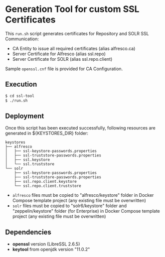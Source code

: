 # Generation Tool for custom SSL Certificates

This `run.sh` script generates certificates for Repository and SOLR SSL Communication:

* CA Entity to issue all required certificates (alias alfresco.ca)
* Server Certificate for Alfresco (alias ssl.repo)
* Server Certificate for SOLR (alias ssl.repo.client)

Sample `openssl.cnf` file is provided for CA Configuration.

## Execution

```bash
$ cd ssl-tool
$ ./run.sh
```

## Deployment

Once this script has been executed successfully, following resources are generated in ${KEYSTORES_DIR} folder:

```
keystores
├── alfresco
│   ├── ssl-keystore-passwords.properties
│   ├── ssl-truststore-passwords.properties
│   ├── ssl.keystore
│   └── ssl.truststore
└── solr
    ├── ssl-keystore-passwords.properties
    ├── ssl-truststore-passwords.properties
    ├── ssl.repo.client.keystore
    └── ssl.repo.client.truststore
```

* `alfresco` files must be copied to "alfresco/keystore" folder in Docker Compose template project (any existing file must be overwritten)
* `solr` files must be copied to "solr6/keystore" folder and "zeppelin/keystore" folder (for Enterprise) in Docker Compose template project (any existing file must be overwritten)

## Dependencies

* **openssl** version (LibreSSL 2.6.5)
* **keytool** from openjdk version "11.0.2"
